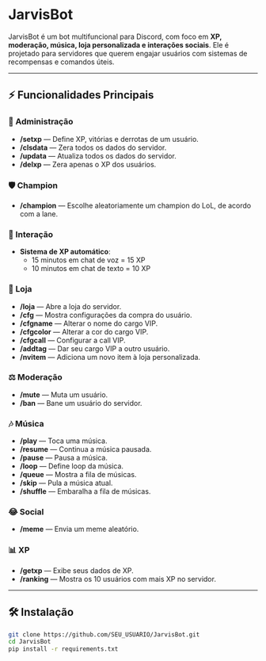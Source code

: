 # JarvisBot

JarvisBot é um bot multifuncional para Discord, com foco em **XP, moderação, música, loja personalizada e interações sociais**. Ele é projetado para servidores que querem engajar usuários com sistemas de recompensas e comandos úteis.

---

## ⚡ Funcionalidades Principais

### 🔧 Administração
- **/setxp** — Define XP, vitórias e derrotas de um usuário.
- **/clsdata** — Zera todos os dados do servidor.
- **/updata** — Atualiza todos os dados do servidor.
- **/delxp** — Zera apenas o XP dos usuários.

### 🛡️ Champion
- **/champion** — Escolhe aleatoriamente um champion do LoL, de acordo com a lane.

### 💬 Interação
- **Sistema de XP automático**:
  - 15 minutos em chat de voz = 15 XP
  - 10 minutos em chat de texto = 10 XP

### 🛒 Loja
- **/loja** — Abre a loja do servidor.
- **/cfg** — Mostra configurações da compra do usuário.
- **/cfgname** — Alterar o nome do cargo VIP.
- **/cfgcolor** — Alterar a cor do cargo VIP.
- **/cfgcall** — Configurar a call VIP.
- **/addtag** — Dar seu cargo VIP a outro usuário.
- **/nvitem** — Adiciona um novo item à loja personalizada.

### ⚖️ Moderação
- **/mute** — Muta um usuário.
- **/ban** — Bane um usuário do servidor.

### 🎶 Música
- **/play** — Toca uma música.
- **/resume** — Continua a música pausada.
- **/pause** — Pausa a música.
- **/loop** — Define loop da música.
- **/queue** — Mostra a fila de músicas.
- **/skip** — Pula a música atual.
- **/shuffle** — Embaralha a fila de músicas.

### 😂 Social
- **/meme** — Envia um meme aleatório.

### 📊 XP
- **/getxp** — Exibe seus dados de XP.
- **/ranking** — Mostra os 10 usuários com mais XP no servidor.

---

## 🛠️ Instalação

```bash
git clone https://github.com/SEU_USUARIO/JarvisBot.git
cd JarvisBot
pip install -r requirements.txt
